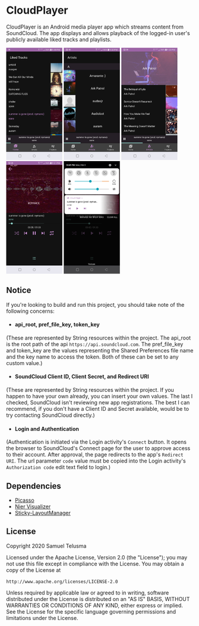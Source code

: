 # CloudPlayer
CloudPlayer is an Android media player app which streams content from SoundCloud. The app displays and allows playback of the logged-in user's publicly available liked tracks and playlists.

<img src="/images/Screenshot_20200203-214952.png" width="30%" height="30%" /> <img src="/images/Screenshot_20200203-215012.png" width="30%" height="30%" /> <img src="/images/Screenshot_20200203-215019.png" width="30%" height="30%" /> <img src="/images/Screenshot_20200203-215124.png" width="30%" height="30%" /> <img src="/images/Screenshot_20200203-224906.png" width="30%" height="30%" />

## Notice
If you're looking to build and run this project, you should take note of the following concerns:
- #### api_root, pref_file_key, token_key
(These are represented by String resources within the project. The api_root is the root path of the api `https://api.soundcloud.com`. The pref_file_key and token_key are the values representing the Shared Preferences file name and the key name to access the token. Both of these can be set to any custom value.)
- #### SoundCloud Client ID, Client Secret, and Redirect URI
(These are represented by String resources within the project. If you happen to have your own already, you can insert your own values. The last I checked, SoundCloud isn't reviewing new app registrations. The best I can recommend, if you don't have a Client ID and Secret available, would be to try contacting SoundCloud directly.)
- #### Login and Authentication
(Authentication is initiated via the Login activity's `Connect` button. It opens the browser to SoundCloud's Connect page for the user to approve access to their account. After approval, the page redirects to the app's `Redirect URI`. The url parameter `code` value must be copied into the Login activity's `Authorization code` edit text field to login.)

## Dependencies
- [Picasso](https://github.com/square/picasso)
- [Nier Visualizer](https://github.com/bogerchan/Nier-Visualizer)
- [Sticky-LayoutManager](https://github.com/qiujayen/sticky-layoutmanager)

## License
Copyright 2020 Samuel Telusma

Licensed under the Apache License, Version 2.0 (the "License");
you may not use this file except in compliance with the License.
You may obtain a copy of the License at

    http://www.apache.org/licenses/LICENSE-2.0

Unless required by applicable law or agreed to in writing, software
distributed under the License is distributed on an "AS IS" BASIS,
WITHOUT WARRANTIES OR CONDITIONS OF ANY KIND, either express or implied.
See the License for the specific language governing permissions and
limitations under the License.

